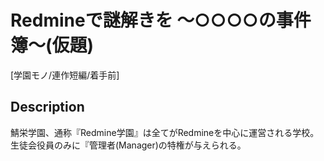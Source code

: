 Redmineで謎解きを 〜○○○○の事件簿〜(仮題)
====================================

 [学園モノ/連作短編/着手前]
 
## Description

鯖栄学園、通称『Redmine学園』は全てがRedmineを中心に運営される学校。
生徒会役員のみに『管理者(Manager)の特権が与えられる。